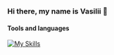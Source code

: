 ### Hi there, my name is Vasilii 👋
#### Tools and languages
[![My Skills](https://skillicons.dev/icons?i=java,postman,js,html,css)](https://skillicons.dev)
<!--
**cyberpunkoff/cyberpunkoff** is a ✨ _special_ ✨ repository because its `README.md` (this file) appears on your GitHub profile.

Here are some ideas to get you started:

- 🔭 I’m currently working on ...
- 🌱 I’m currently learning ...
- 👯 I’m looking to collaborate on ...
- 🤔 I’m looking for help with ...
- 💬 Ask me about ...
- 📫 How to reach me: ...
- 😄 Pronouns: ...
- ⚡ Fun fact: ...
-->
